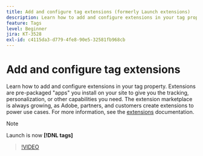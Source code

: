 ```yaml
---
title: Add and configure tag extensions (formerly Launch extensions)
description: Learn how to add and configure extensions in your tag property.
feature: Tags
level: Beginner
jira: KT-3528
exl-id: c4115da3-d779-4fe8-90e5-32581fb968cb
---
```

# Add and configure tag extensions

Learn how to add and configure extensions in your tag property. Extensions are pre-packaged "apps" you install on your site to give you the tracking, personalization, or other capabilities you need. The extension marketplace is always growing, as Adobe, partners, and customers create extensions to power use cases. For more information, see the [extensions](https://experienceleague.adobe.com/docs/experience-platform/tags/ui/extensions/overview.html) documentation.

>[!NOTE]
>
> Launch is now **[!DNL tags]**

>[!VIDEO](https://video.tv.adobe.com/v/28732/?learn=on)
